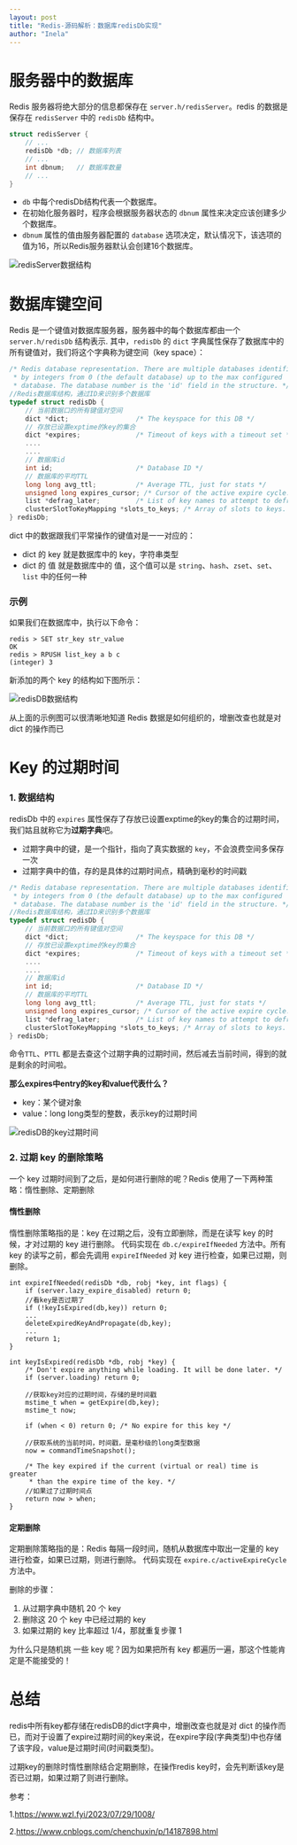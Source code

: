 ```yaml
---
layout: post
title: "Redis-源码解析：数据库redisDb实现"
author: "Inela"
---
```


# 服务器中的数据库
 
 Redis 服务器将绝大部分的信息都保存在 `server.h/redisServer`。redis 的数据是保存在 `redisServer` 中的 `redisDb` 结构中。
 
 ```c
 struct redisServer {
     // ...
     redisDb *db; // 数据库列表
     // ...
     int dbnum;   // 数据库数量
     // ...
 }
 ```
 
 - `db` 中每个redisDb结构代表一个数据库。
 - 在初始化服务器时，程序会根据服务器状态的 `dbnum` 属性来决定应该创建多少个数据库。
 - `dbnum` 属性的值由服务器配置的 `database` 选项决定，默认情况下，该选项的值为16，所以Redis服务器默认会创建16个数据库。
 
 ![redisServer数据结构](https://github.com/MingJunDuan/mingjunduan.github.io/raw/main/images/mjduan/2023-12-26/redisServer数据结构.png)
 
 
 
# 数据库键空间
 
 Redis 是一个键值对数据库服务器，服务器中的每个数据库都由一个 `server.h/redisDb` 结构表示.
 其中，`redisDb` 的 `dict` 字典属性保存了数据库中的所有键值对，我们将这个字典称为键空间（key space）：
 
 ```c
 /* Redis database representation. There are multiple databases identified
  * by integers from 0 (the default database) up to the max configured
  * database. The database number is the 'id' field in the structure. */
 //Redis数据库结构，通过ID来识别多个数据库
 typedef struct redisDb {
     // 当前数据口的所有键值对空间
     dict *dict;                 /* The keyspace for this DB */
     // 存放已设置exptime的key的集合
     dict *expires;              /* Timeout of keys with a timeout set */
     ....
     ....
     // 数据库id
     int id;                     /* Database ID */
     // 数据库的平均TTL
     long long avg_ttl;          /* Average TTL, just for stats */
     unsigned long expires_cursor; /* Cursor of the active expire cycle. */
     list *defrag_later;         /* List of key names to attempt to defrag one by one, gradually. */
     clusterSlotToKeyMapping *slots_to_keys; /* Array of slots to keys. Only used in cluster mode (db 0). */
 } redisDb;
 ```
 
 dict 中的数据跟我们平常操作的键值对是一一对应的：
 
 - dict 的 key 就是数据库中的 key，字符串类型
 - dict 的 值 就是数据库中的 值，这个值可以是 `string`、`hash`、`zset`、`set`、`list` 中的任何一种
 
### 示例
 
 如果我们在数据库中，执行以下命令：
 
 ```shell
 redis > SET str_key str_value
 OK
 redis > RPUSH list_key a b c
 (integer) 3
 ```
 
 新添加的两个 key 的结构如下图所示：
 
 ![redisDB数据结构](https://github.com/MingJunDuan/mingjunduan.github.io/raw/main/images/mjduan/2023-12-26/redisDB数据结构.png)
 
 从上面的示例图可以很清晰地知道 Redis 数据是如何组织的，增删改查也就是对 dict 的操作而已
 
# Key 的过期时间
 
### 1. 数据结构
 
 redisDb 中的 `expires` 属性保存了存放已设置exptime的key的集合的过期时间，我们姑且就称它为**过期字典**吧。
 
 - 过期字典中的键，是一个指针，指向了真实数据的 `key`，不会浪费空间多保存一次
 - 过期字典中的值，存的是具体的过期时间点，精确到毫秒的时间戳
 
 ```c
 /* Redis database representation. There are multiple databases identified
  * by integers from 0 (the default database) up to the max configured
  * database. The database number is the 'id' field in the structure. */
 //Redis数据库结构，通过ID来识别多个数据库
 typedef struct redisDb {
     // 当前数据口的所有键值对空间
     dict *dict;                 /* The keyspace for this DB */
     // 存放已设置exptime的key的集合
     dict *expires;              /* Timeout of keys with a timeout set */
     ....
     ....
     // 数据库id
     int id;                     /* Database ID */
     // 数据库的平均TTL
     long long avg_ttl;          /* Average TTL, just for stats */
     unsigned long expires_cursor; /* Cursor of the active expire cycle. */
     list *defrag_later;         /* List of key names to attempt to defrag one by one, gradually. */
     clusterSlotToKeyMapping *slots_to_keys; /* Array of slots to keys. Only used in cluster mode (db 0). */
 } redisDb;
 ```
 
 命令`TTL`、`PTTL` 都是去查这个过期字典的过期时间，然后减去当前时间，得到的就是剩余的时间啦。
 
 **那么expires中entry的key和value代表什么？**
 
 - key：某个键对象
 - value：long long类型的整数，表示key的过期时间
 
 ![redisDB的key过期时间](https://github.com/MingJunDuan/mingjunduan.github.io/raw/main/images/mjduan/2023-12-26/redisDB的key过期时间.png)
 
### 2. 过期 key 的删除策略
 
 一个 key 过期时间到了之后，是如何进行删除的呢？Redis 使用了一下两种策略：惰性删除、定期删除
 
#### 惰性删除[](https://www.cnblogs.com/chenchuxin/p/14187898.html#惰性删除)
 
 惰性删除策略指的是：key 在过期之后，没有立即删除，而是在读写 key 的时候，才对过期的 key 进行删除。
 代码实现在 `db.c/expireIfNeeded` 方法中。所有 key 的读写之前，都会先调用 `expireIfNeeded` 对 key 进行检查，如果已过期，则删除。
 
 ```
 int expireIfNeeded(redisDb *db, robj *key, int flags) {
     if (server.lazy_expire_disabled) return 0;
     //看key是否过期了
     if (!keyIsExpired(db,key)) return 0;
     ...
     deleteExpiredKeyAndPropagate(db,key);
     ...
     return 1;
 }
 
 int keyIsExpired(redisDb *db, robj *key) {
     /* Don't expire anything while loading. It will be done later. */
     if (server.loading) return 0;
     
     //获取key对应的过期时间，存储的是时间戳
     mstime_t when = getExpire(db,key);
     mstime_t now;
 
     if (when < 0) return 0; /* No expire for this key */
 
     //获取系统的当前时间，时间戳，是毫秒级的long类型数据
     now = commandTimeSnapshot();
 
     /* The key expired if the current (virtual or real) time is greater
      * than the expire time of the key. */
     //如果过了过期时间点
     return now > when;
 }
 ```
 
#### 定期删除
 
 定期删除策略指的是：Redis 每隔一段时间，随机从数据库中取出一定量的 key 进行检查，如果已过期，则进行删除。
 代码实现在 `expire.c/activeExpireCycle` 方法中。
 
 删除的步骤：
 
 1. 从过期字典中随机 20 个 key
 2. 删除这 20 个 key 中已经过期的 key
 3. 如果过期的 key 比率超过 1/4，那就重复步骤 1
 
 为什么只是随机挑 一些 key 呢？因为如果把所有 key 都遍历一遍，那这个性能肯定是不能接受的！
 
 
 
# 总结
 
 redis中所有key都存储在redisDB的dict字典中，增删改查也就是对 dict 的操作而已，而对于设置了expire过期时间的key来说，在expire字段(字典类型)中也存储了该字段，value是过期时间(时间戳类型)。
 
 过期key的删除时惰性删除结合定期删除，在操作redis key时，会先判断该key是否已过期，如果过期了则进行删除。
 
 
 
 参考：
 
 1.https://www.wzl.fyi/2023/07/29/1008/
 
 2.https://www.cnblogs.com/chenchuxin/p/14187898.html

